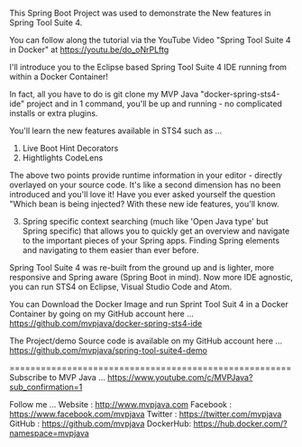 
This Spring Boot Project was used to demonstrate the New features in Spring Tool Suite 4.

You can follow along the tutorial via the YouTube Video "Spring Tool Suite 4 in Docker" at https://youtu.be/do_oNrPLftg

I'll introduce you to the Eclipse based Spring Tool Suite 4 IDE running from within a Docker Container! 

In fact, all you have to do is git clone my MVP Java "docker-spring-sts4-ide" project and in 1 command, you'll be up and running - no complicated installs or extra plugins.

You'll learn the new features available in STS4 such as ...
1. Live Boot Hint Decorators
2. Hightlights CodeLens

The above two points provide runtime information in your editor - directly overlayed on your source code.
It's like a second dimension has no been introduced and you'll love it! Have you ever asked yourself the 
question "Which bean is being injected? With these new ide features, you'll know.

3. Spring specific context searching (much like 'Open Java type' but Spring specific) that allows you to quickly get an overview and navigate to the important pieces of your Spring apps. Finding 
Spring elements and navigating to them easier than ever before.

Spring Tool Suite 4 was re-built from the ground up and is lighter, more responsive and Spring aware (Spring Boot in mind). Now more IDE agnostic, you can run STS4 on Eclipse, Visual Studio Code and Atom.

You can Download the Docker Image and run Sprint Tool Suit 4 in a Docker Container by going on my GitHub account here ...
https://github.com/mvpjava/docker-spring-sts4-ide

The Project/demo Source code is available on my GitHub account here ...
https://github.com/mvpjava/spring-tool-suite4-demo


======================================================
Subscribe to MVP Java ...
https://www.youtube.com/c/MVPJava?sub_confirmation=1

Follow me ...
Website  : http://www.mvpjava.com
Facebook : https://www.facebook.com/mvpjava
Twitter  : https://twitter.com/mvpjava
GitHub   : https://github.com/mvpjava
DockerHub: https://hub.docker.com/?namespace=mvpjava
